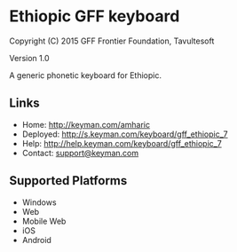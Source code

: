 Ethiopic GFF keyboard
=====================

Copyright (C) 2015 GFF Frontier Foundation, Tavultesoft

Version 1.0

A generic phonetic keyboard for Ethiopic.

Links
-----

 * Home:     <http://keyman.com/amharic>
 * Deployed: <http://s.keyman.com/keyboard/gff_ethiopic_7>
 * Help:     <http://help.keyman.com/keyboard/gff_ethiopic_7>
 * Contact:  <support@keyman.com>

Supported Platforms
-------------------
 * Windows
 * Web
 * Mobile Web
 * iOS
 * Android
